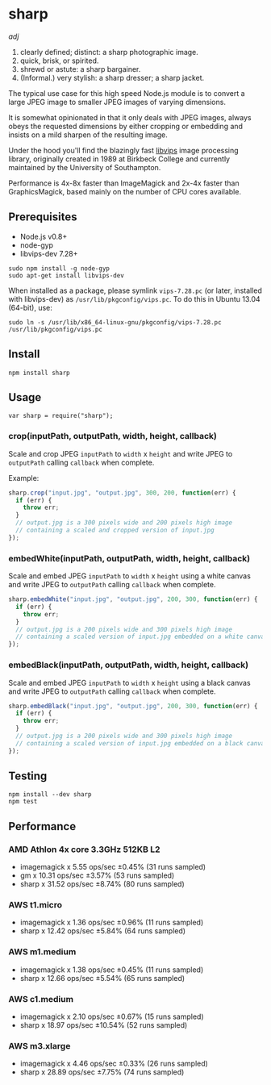 ﻿# sharp

_adj_

1. clearly defined; distinct: a sharp photographic image. 
2. quick, brisk, or spirited. 
3. shrewd or astute: a sharp bargainer. 
4. (Informal.) very stylish: a sharp dresser; a sharp jacket. 

The typical use case for this high speed Node.js module is to convert a large JPEG image to smaller JPEG images of varying dimensions.

It is somewhat opinionated in that it only deals with JPEG images, always obeys the requested dimensions by either cropping or embedding and insists on a mild sharpen of the resulting image.

Under the hood you'll find the blazingly fast [libvips](https://github.com/jcupitt/libvips) image processing library, originally created in 1989 at Birkbeck College and currently maintained by the University of Southampton.

Performance is 4x-8x faster than ImageMagick and 2x-4x faster than GraphicsMagick, based mainly on the number of CPU cores available.

## Prerequisites

* Node.js v0.8+
* node-gyp
* libvips-dev 7.28+

```
sudo npm install -g node-gyp
sudo apt-get install libvips-dev
```

When installed as a package, please symlink `vips-7.28.pc` (or later, installed with libvips-dev) as `/usr/lib/pkgconfig/vips.pc`. To do this in Ubuntu 13.04 (64-bit), use:

	sudo ln -s /usr/lib/x86_64-linux-gnu/pkgconfig/vips-7.28.pc /usr/lib/pkgconfig/vips.pc

## Install

	npm install sharp

## Usage

	var sharp = require("sharp");

### crop(inputPath, outputPath, width, height, callback)

Scale and crop JPEG `inputPath` to `width` x `height` and write JPEG to `outputPath` calling `callback` when complete.

Example:

```javascript
sharp.crop("input.jpg", "output.jpg", 300, 200, function(err) {
  if (err) {
    throw err;
  }
  // output.jpg is a 300 pixels wide and 200 pixels high image
  // containing a scaled and cropped version of input.jpg
});
```

### embedWhite(inputPath, outputPath, width, height, callback)

Scale and embed JPEG `inputPath` to `width` x `height` using a white canvas and write JPEG to `outputPath` calling `callback` when complete.

```javascript
sharp.embedWhite("input.jpg", "output.jpg", 200, 300, function(err) {
  if (err) {
    throw err;
  }
  // output.jpg is a 200 pixels wide and 300 pixels high image
  // containing a scaled version of input.jpg embedded on a white canvas
});
```

### embedBlack(inputPath, outputPath, width, height, callback)

Scale and embed JPEG `inputPath` to `width` x `height` using a black canvas and write JPEG to `outputPath` calling `callback` when complete.

```javascript
sharp.embedBlack("input.jpg", "output.jpg", 200, 300, function(err) {
  if (err) {
    throw err;
  }
  // output.jpg is a 200 pixels wide and 300 pixels high image
  // containing a scaled version of input.jpg embedded on a black canvas
});
```

## Testing

	npm install --dev sharp
	npm test

## Performance

### AMD Athlon 4x core 3.3GHz 512KB L2

* imagemagick x 5.55 ops/sec ±0.45% (31 runs sampled)
* gm x 10.31 ops/sec ±3.57% (53 runs sampled)
* sharp x 31.52 ops/sec ±8.74% (80 runs sampled)

### AWS t1.micro

* imagemagick x 1.36 ops/sec ±0.96% (11 runs sampled)
* sharp x 12.42 ops/sec ±5.84% (64 runs sampled)

### AWS m1.medium

* imagemagick x 1.38 ops/sec ±0.45% (11 runs sampled)
* sharp x 12.66 ops/sec ±5.54% (65 runs sampled)

### AWS c1.medium

* imagemagick x 2.10 ops/sec ±0.67% (15 runs sampled)
* sharp x 18.97 ops/sec ±10.54% (52 runs sampled)

### AWS m3.xlarge

* imagemagick x 4.46 ops/sec ±0.33% (26 runs sampled)
* sharp x 28.89 ops/sec ±7.75% (74 runs sampled)
